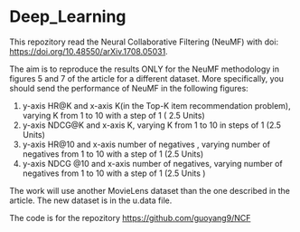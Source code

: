 # Deep_Learning
This repozitory read the Neural Collaborative Filtering (NeuMF) with doi: https://doi.org/10.48550/arXiv.1708.05031.

The aim is to reproduce the results ONLY for the NeuMF methodology in figures 5 and 7 of the article for a different dataset. More specifically, you should send the performance of NeuMF in the following figures: 

1) y-axis HR@Κ and x-axis K(in the Top-K item recommendation problem), varying K from 1 to 10 with a step of 1 ( 2.5 Units)
2) y-axis NDCG@Κ and x-axis K, varying K from 1 to 10 in steps of 1 (2.5 Units)
3) y-axis HR@10 and x-axis number of negatives , varying number of negatives from 1 to 10 with a step of 1 (2.5 Units)
4)  y-axis NDCG @10 and x-axis number of negatives, varying number of negatives from 1 to 10 with a step of 1 (2.5 Units )

The work will use another MovieLens dataset than the one described in the article. The new dataset is in the u.data file.

The code is for the repozitory https://github.com/guoyang9/NCF

